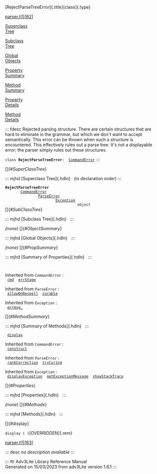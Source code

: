 [RejectParseTreeError]{.title}[class]{.type}

[parser.t](../file/parser.t.html)\[[5162](../source/parser.t.html#5162)\]

[Superclass\
Tree](#_SuperClassTree_)

[Subclass\
Tree](#_SubClassTree_)

[Global\
Objects](#_ObjectSummary_)

[Property\
Summary](#_PropSummary_)

[Method\
Summary](#_MethodSummary_)

[Property\
Details](#_Properties_)

[Method\
Details](#_Methods_)

::: fdesc
Rejected parsing structure. There are certain structures that are hard
to eliminate in the grammar, but which we don\'t want to accept
semantically. This error can be thrown when such a structure is
encountered. This effectively rules out a parse tree. It\'s not a
displayable error; the parser simply rules out these structures.

`class `**`RejectParseTreeError`**` :   `[`CommandError`](../object/CommandError.html)
:::

[]{#_SuperClassTree_}

::: mjhd
[Superclass Tree]{.hdln}   (in declaration order)
:::

**`RejectParseTreeError`**\
`         `[`CommandError`](../object/CommandError.html)\
`                 `[`ParseError`](../object/ParseError.html)\
`                         `[`Exception`](../object/Exception.html)\
`                                 object`\
[]{#_SubClassTree_}

::: mjhd
[Subclass Tree]{.hdln}  
:::

*(none)* []{#_ObjectSummary_}

::: mjhd
[Global Objects]{.hdln}  
:::

*(none)* []{#_PropSummary_}

::: mjhd
[Summary of Properties]{.hdln}  
:::

` `

Inherited from `CommandError` :\
` `[`cmd`](../object/CommandError.html#cmd)`  `[`errStage`](../object/CommandError.html#errStage)`  `

Inherited from `ParseError` :\
` `[`allowOnRespell`](../object/ParseError.html#allowOnRespell)`  `[`curable`](../object/ParseError.html#curable)`  `

Inherited from `Exception` :\
` `[`errmsg_`](../object/Exception.html#errmsg_)`  `

[]{#_MethodSummary_}

::: mjhd
[Summary of Methods]{.hdln}  
:::

` `[`display`](#display)`  `

Inherited from `CommandError` :\
` `[`construct`](../object/CommandError.html#construct)`  `

Inherited from `ParseError` :\
` `[`rankCorrection`](../object/ParseError.html#rankCorrection)`  `[`tryCuring`](../object/ParseError.html#tryCuring)`  `

Inherited from `Exception` :\
` `[`displayException`](../object/Exception.html#displayException)`  `[`getExceptionMessage`](../object/Exception.html#getExceptionMessage)`  `[`showStackTrace`](../object/Exception.html#showStackTrace)`  `

[]{#_Properties_}

::: mjhd
[Properties]{.hdln}  
:::

*(none)* []{#_Methods_}

::: mjhd
[Methods]{.hdln}  
:::

[]{#display}

`display ( )`[OVERRIDDEN]{.rem}

[parser.t](../file/parser.t.html)\[[5163](../source/parser.t.html#5163)\]

::: desc
*no description available*
:::

::: ftr
Adv3Lite Library Reference Manual\
Generated on 15/03/2023 from adv3Lite version 1.6.1
:::
